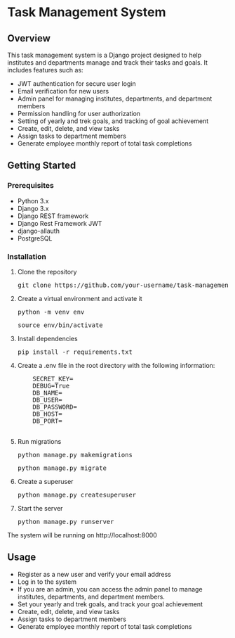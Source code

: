 <h1>Task Management System</h1>

<h2>Overview</h2>
<p>This task management system is a Django project designed to help institutes and departments manage and track their tasks and goals. It includes features such as:</p>
<ul>
    <li>JWT authentication for secure user login</li>
    <li>Email verification for new users</li>
    <li>Admin panel for managing institutes, departments, and department members</li>
    <li>Permission handling for user authorization</li>
    <li>Setting of yearly and trek goals, and tracking of goal achievement</li>
    <li>Create, edit, delete, and view tasks</li>
    <li>Assign tasks to department members</li>
    <li>Generate employee monthly report of total task completions</li>
</ul>

<h2>Getting Started</h2>
<h3>Prerequisites</h3>
<ul>
    <li>Python 3.x</li>
    <li>Django 3.x</li>
    <li>Django REST framework</li>
    <li>Django Rest Framework JWT</li>
    <li>django-allauth</li>
    <li>PostgreSQL</li>
</ul>
<h3>Installation</h3>
<ol>
    <li>Clone the repository</li>
<pre>git clone https://github.com/your-username/task-management-system.git</pre>
    <li>Create a virtual environment and activate it</li>
    <pre>python -m venv env</pre>
    <pre>source env/bin/activate</pre>
    <li>Install dependencies</li>
    <pre>pip install -r requirements.txt</pre>
    <li>Create a .env file in the root directory with the following information:</li>
    <pre>
    SECRET_KEY=<your Django secret key>
    DEBUG=True
    DB_NAME=<your PostgreSQL database name>
    DB_USER=<your PostgreSQL database user>
    DB_PASSWORD=<your PostgreSQL database password>
    DB_HOST=<your PostgreSQL host>
    DB_PORT=<your PostgreSQL port>
    </pre>
    <li>Run migrations</li>
    <pre>python manage.py makemigrations</pre>
    <pre>python manage.py migrate</pre>
    <li>Create a superuser</li>
    <pre>python manage.py createsuperuser</pre>
    <li>Start the server</li>
    <pre>python manage.py runserver</pre>
</ol>
    <p>The system will be running on http://localhost:8000</p>

<h2>Usage</h2>
<ul>
    <li>Register as a new user and verify your email address</li>
    <li>Log in to the system </li>
    <li>If you are an admin, you can access the admin panel to manage institutes, departments, and department members.</li> 
    <li>Set your yearly and trek goals, and track your goal achievement</li> 
    <li>Create, edit, delete, and view tasks</li>
    <li>Assign tasks to department members</li>
    <li>Generate employee monthly report of total task completions</li>
</ul>


